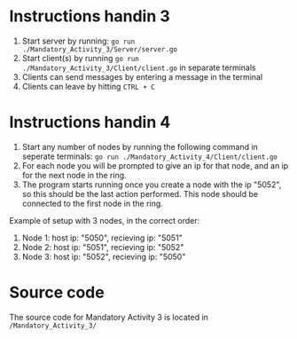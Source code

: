 # Instructions handin 3

1. Start server by running: 
```go run ./Mandatory_Activity_3/Server/server.go```
2. Start client(s) by running ```go run ./Mandatory_Activity_3/Client/client.go``` in separate terminals
3. Clients can send messages by entering a message in the terminal
4. Clients can leave by hitting ```CTRL + C```

# Instructions handin 4

1. Start any number of nodes by running the following command in seperate terminals:
```go run ./Mandatory_Activity_4/Client/client.go```
2. For each node you will be prompted to give an ip for that node, and an ip for the next node in the ring.
3. The program starts running once you create a node with the ip "5052", so this should be the last action performed. This node should be connected to the first node in the ring.

Example of setup with 3 nodes, in the correct order: 
1. Node 1: host ip: "5050", recieving ip: "5051"
2. Node 2: host ip: "5051", recieving ip: "5052"
3. Node 3: host ip: "5052", recieving ip: "5050"


# Source code
The source code for Mandatory Activity 3 is located in ```/Mandatory_Activity_3/```